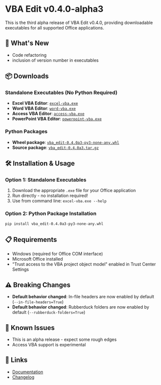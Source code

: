 # VBA Edit v0.4.0-alpha3

This is the third alpha release of VBA Edit v0.4.0, providing downloadable executables for all supported Office applications.

## 🚀 What's New

- Code refactoring
- inclusion of version number in executables

## 📦 Downloads

### Standalone Executables (No Python Required)
- **Excel VBA Editor**: [`excel-vba.exe`](excel-vba.exe)
- **Word VBA Editor**: [`word-vba.exe`](word-vba.exe)  
- **Access VBA Editor**: [`access-vba.exe`](access-vba.exe)
- **PowerPoint VBA Editor**: [`powerpoint-vba.exe`](powerpoint-vba.exe)

### Python Packages
- **Wheel package**: [`vba_edit-0.4.0a3-py3-none-any.whl`](vba_edit-0.4.0a3-py3-none-any.whl)
- **Source package**: [`vba_edit-0.4.0a3.tar.gz`](vba_edit-0.4.0a3.tar.gz)

## 🛠️ Installation & Usage

### Option 1: Standalone Executables
1. Download the appropriate `.exe` file for your Office application
2. Run directly - no installation required!
3. Use from command line: `excel-vba.exe --help`

### Option 2: Python Package Installation
```bash
pip install vba_edit-0.4.0a3-py3-none-any.whl
```

## 📋 Requirements

- Windows (required for Office COM interface)
- Microsoft Office installed
- "Trust access to the VBA project object model" enabled in Trust Center Settings

## ⚠️ Breaking Changes

- **Default behavior changed**: In-file headers are now enabled by default (`--in-file-headers=True`)
- **Default behavior changed**: Rubberduck folders are now enabled by default (`--rubberduck-folders=True`)

## 🐛 Known Issues

- This is an alpha release - expect some rough edges
- Access VBA support is experimental

## 🔗 Links

- [Documentation](README.md)
- [Changelog](CHANGELOG.md)
